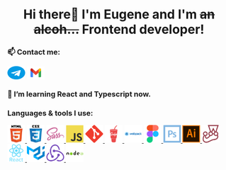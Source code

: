 <h1 align="center">Hi there👋 I'm Eugene and I'm <s>an alcoh...</s> Frontend developer!</h1>

<h3 align="left">📫 Contact me:</h3>

<p align="left">
<a href="https://t.me/eugenekartashian" target="_blank"><img align="center" src="https://github.com/eugenekartashian/eugenekartashian/blob/main/icons/tg.svg" alt="@eugenekartashian" height="30" width="40" /></a>
<a href="mailto:e.kartashian@gmail.com" target="_blank"><img align="center" src="https://github.com/eugenekartashian/eugenekartashian/blob/main/icons/mail.svg" alt="e.kartashian@gmail.com" height="30" width="40" /></a>
</p>

<h3 align="left">🌱 I’m learning React and Typescript now.</h3>

<h3 align="left">Languages & tools I use:</h3>
<a href="https://www.w3.org/html/" target="_blank" rel="noreferrer"> <img src="https://github.com/eugenekartashian/eugenekartashian/blob/main/icons/html.svg" alt="html5" width="40" height="40"/> </a>
<a href="https://www.w3schools.com/css/" target="_blank" rel="noreferrer"> <img src="https://github.com/eugenekartashian/eugenekartashian/blob/main/icons/css.svg" alt="css3" width="40" height="40"/> </a>
<a href="https://sass-lang.com" target="_blank" rel="noreferrer"> <img src="https://github.com/eugenekartashian/eugenekartashian/blob/main/icons/sass.svg" alt="sass" width="40" height="40"/> </a>
<a href="https://developer.mozilla.org/en-US/docs/Web/JavaScript" target="_blank" rel="noreferrer"> <img src="https://github.com/eugenekartashian/eugenekartashian/blob/main/icons/js.svg" alt="javascript" width="40" height="40"/> </a>
<a href="https://git-scm.com/" target="_blank" rel="noreferrer"> <img src="https://github.com/eugenekartashian/eugenekartashian/blob/main/icons/git.svg" alt="git" width="40" height="40"/> </a> 
<a href="https://gulpjs.com" target="_blank" rel="noreferrer"> <img src="https://github.com/eugenekartashian/eugenekartashian/blob/main/icons/gulp.svg" alt="gulp" width="40" height="40"/> </a>
<a href="https://webpack.js.org" target="_blank" rel="noreferrer"> <img src="https://github.com/eugenekartashian/eugenekartashian/blob/main/icons/webpack.svg" alt="webpack" width="40" height="40"/> </a>
<a href="https://www.figma.com/" target="_blank" rel="noreferrer"> <img src="https://github.com/eugenekartashian/eugenekartashian/blob/main/icons/figma.svg" alt="figma" width="40" height="40"/> </a>
<a href="https://www.photoshop.com/en" target="_blank" rel="noreferrer"> <img src="https://github.com/eugenekartashian/eugenekartashian/blob/main/icons/ps.svg" alt="photoshop" width="40" height="40"/> </a>
<a href="https://www.adobe.com/in/products/illustrator.html" target="_blank" rel="noreferrer"> <img src="https://github.com/eugenekartashian/eugenekartashian/blob/main/icons/ai.svg" alt="illustrator" width="40" height="40"/> </a>
<a href="https://jestjs.io" target="_blank" rel="noreferrer"> <img src="https://github.com/eugenekartashian/eugenekartashian/blob/main/icons/jest.svg" alt="jest" width="40" height="40"/> </a>
<a href="https://reactjs.org/" target="_blank" rel="noreferrer"> <img src="https://github.com/eugenekartashian/eugenekartashian/blob/main/icons/react.svg" alt="react" width="40" height="40"/> </a>
<a href="https://mui.com/" target="_blank" rel="noreferrer"> <img src="https://github.com/eugenekartashian/eugenekartashian/blob/main/icons/mui.svg" alt="mui" width="40" height="40"/> </a>
<a href="https://redux.js.org" target="_blank" rel="noreferrer"> <img src="https://github.com/eugenekartashian/eugenekartashian/blob/main/icons/redux.svg" alt="redux" width="40" height="40"/> </a>
<a href="https://nodejs.org" target="_blank" rel="noreferrer"> <img src="https://github.com/eugenekartashian/eugenekartashian/blob/main/icons/nodejs.svg" alt="nodejs" width="40" height="40"/> </a>


